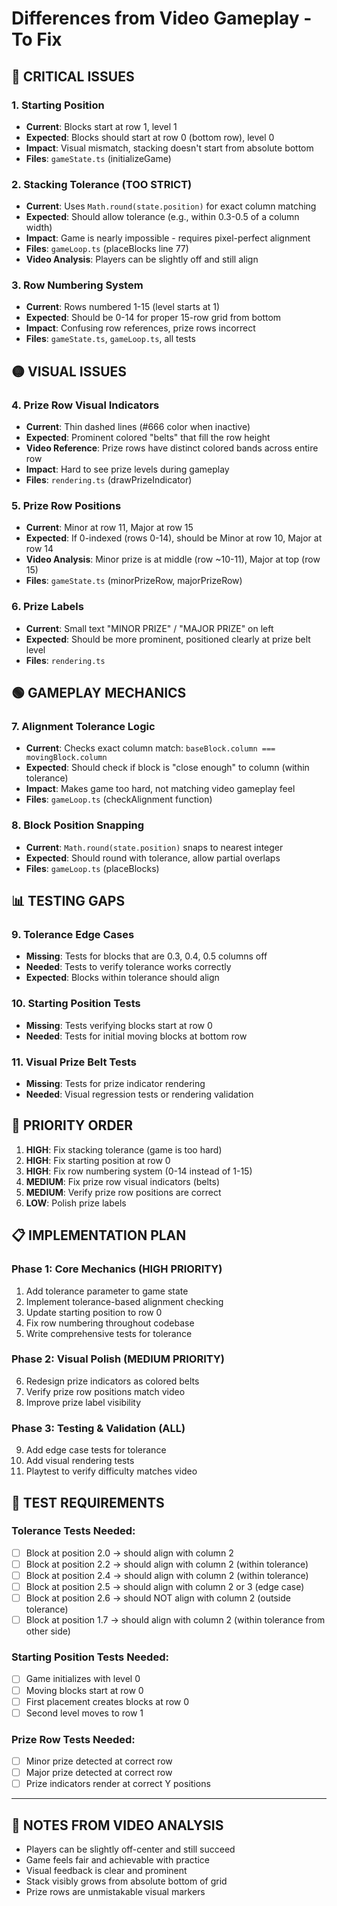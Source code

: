 # Differences from Video Gameplay - To Fix

## 🔴 CRITICAL ISSUES

### 1. Starting Position
- **Current**: Blocks start at row 1, level 1
- **Expected**: Blocks should start at row 0 (bottom row), level 0
- **Impact**: Visual mismatch, stacking doesn't start from absolute bottom
- **Files**: `gameState.ts` (initializeGame)

### 2. Stacking Tolerance (TOO STRICT)
- **Current**: Uses `Math.round(state.position)` for exact column matching
- **Expected**: Should allow tolerance (e.g., within 0.3-0.5 of a column width)
- **Impact**: Game is nearly impossible - requires pixel-perfect alignment
- **Files**: `gameLoop.ts` (placeBlocks line 77)
- **Video Analysis**: Players can be slightly off and still align

### 3. Row Numbering System
- **Current**: Rows numbered 1-15 (level starts at 1)
- **Expected**: Should be 0-14 for proper 15-row grid from bottom
- **Impact**: Confusing row references, prize rows incorrect
- **Files**: `gameState.ts`, `gameLoop.ts`, all tests

## 🟡 VISUAL ISSUES

### 4. Prize Row Visual Indicators
- **Current**: Thin dashed lines (#666 color when inactive)
- **Expected**: Prominent colored "belts" that fill the row height
- **Video Reference**: Prize rows have distinct colored bands across entire row
- **Impact**: Hard to see prize levels during gameplay
- **Files**: `rendering.ts` (drawPrizeIndicator)

### 5. Prize Row Positions
- **Current**: Minor at row 11, Major at row 15
- **Expected**: If 0-indexed (rows 0-14), should be Minor at row 10, Major at row 14
- **Video Analysis**: Minor prize is at middle (row ~10-11), Major at top (row 15)
- **Files**: `gameState.ts` (minorPrizeRow, majorPrizeRow)

### 6. Prize Labels
- **Current**: Small text "MINOR PRIZE" / "MAJOR PRIZE" on left
- **Expected**: Should be more prominent, positioned clearly at prize belt level
- **Files**: `rendering.ts`

## 🟢 GAMEPLAY MECHANICS

### 7. Alignment Tolerance Logic
- **Current**: Checks exact column match: `baseBlock.column === movingBlock.column`
- **Expected**: Should check if block is "close enough" to column (within tolerance)
- **Impact**: Makes game too hard, not matching video gameplay feel
- **Files**: `gameLoop.ts` (checkAlignment function)

### 8. Block Position Snapping
- **Current**: `Math.round(state.position)` snaps to nearest integer
- **Expected**: Should round with tolerance, allow partial overlaps
- **Files**: `gameLoop.ts` (placeBlocks)

## 📊 TESTING GAPS

### 9. Tolerance Edge Cases
- **Missing**: Tests for blocks that are 0.3, 0.4, 0.5 columns off
- **Needed**: Tests to verify tolerance works correctly
- **Expected**: Blocks within tolerance should align

### 10. Starting Position Tests
- **Missing**: Tests verifying blocks start at row 0
- **Needed**: Tests for initial moving blocks at bottom row

### 11. Visual Prize Belt Tests
- **Missing**: Tests for prize indicator rendering
- **Needed**: Visual regression tests or rendering validation

## 🎯 PRIORITY ORDER

1. **HIGH**: Fix stacking tolerance (game is too hard)
2. **HIGH**: Fix starting position at row 0
3. **HIGH**: Fix row numbering system (0-14 instead of 1-15)
4. **MEDIUM**: Fix prize row visual indicators (belts)
5. **MEDIUM**: Verify prize row positions are correct
6. **LOW**: Polish prize labels

## 📋 IMPLEMENTATION PLAN

### Phase 1: Core Mechanics (HIGH PRIORITY)
1. Add tolerance parameter to game state
2. Implement tolerance-based alignment checking
3. Update starting position to row 0
4. Fix row numbering throughout codebase
5. Write comprehensive tests for tolerance

### Phase 2: Visual Polish (MEDIUM PRIORITY)
6. Redesign prize indicators as colored belts
7. Verify prize row positions match video
8. Improve prize label visibility

### Phase 3: Testing & Validation (ALL)
9. Add edge case tests for tolerance
10. Add visual rendering tests
11. Playtest to verify difficulty matches video

## 🧪 TEST REQUIREMENTS

### Tolerance Tests Needed:
- [ ] Block at position 2.0 → should align with column 2
- [ ] Block at position 2.2 → should align with column 2 (within tolerance)
- [ ] Block at position 2.4 → should align with column 2 (within tolerance)
- [ ] Block at position 2.5 → should align with column 2 or 3 (edge case)
- [ ] Block at position 2.6 → should NOT align with column 2 (outside tolerance)
- [ ] Block at position 1.7 → should align with column 2 (within tolerance from other side)

### Starting Position Tests Needed:
- [ ] Game initializes with level 0
- [ ] Moving blocks start at row 0
- [ ] First placement creates blocks at row 0
- [ ] Second level moves to row 1

### Prize Row Tests Needed:
- [ ] Minor prize detected at correct row
- [ ] Major prize detected at correct row
- [ ] Prize indicators render at correct Y positions

---

## 📝 NOTES FROM VIDEO ANALYSIS

- Players can be slightly off-center and still succeed
- Game feels fair and achievable with practice
- Visual feedback is clear and prominent
- Stack visibly grows from absolute bottom of grid
- Prize rows are unmistakable visual markers

